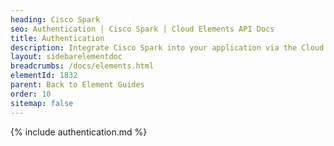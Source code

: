 ```yaml
---
heading: Cisco Spark
seo: Authentication | Cisco Spark | Cloud Elements API Docs
title: Authentication
description: Integrate Cisco Spark into your application via the Cloud Elements APIs.
layout: sidebarelementdoc
breadcrumbs: /docs/elements.html
elementId: 1832
parent: Back to Element Guides
order: 10
sitemap: false
---
```


{% include authentication.md %}
